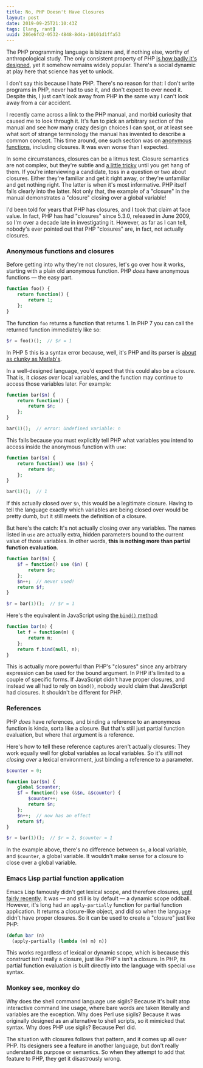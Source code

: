 ```yaml
---
title: No, PHP Doesn't Have Closures
layout: post
date: 2019-09-25T21:10:43Z
tags: [lang, rant]
uuid: 286e6fd2-0532-4848-8d4a-10101d1ffa53
---
```


The PHP programming language is bizarre and, if nothing else, worthy of
anthropological study. The only consistent property of PHP [is how badly
it's designed][fractal], yet it somehow remains widely popular. There's
a social dynamic at play here that science has yet to unlock.

I don't say this because I hate PHP. There's no reason for that: I don't
write programs in PHP, never had to use it, and don't expect to ever
need it. Despite this, I just can't look away from PHP in the same way I
can't look away from a car accident.

I recently came across a link to the PHP manual, and morbid curiosity
that caused me to look through it. It's fun to pick an arbitrary section
of the manual and see how many crazy design choices I can spot, or at
least see what sort of strange terminology the manual has invented to
describe a common concept. This time around, one such section was on
[anonymous functions][anon], including closures. It was even worse than
I expected.

In some circumstances, closures can be a litmus test. Closure semantics
are not complex, but they're subtle and [a little tricky][let] until you
get hang of them. If you're interviewing a candidate, toss in a question
or two about closures. Either they're familiar and get it right away, or
they're unfamiliar and get nothing right. The latter is when it's most
informative. PHP itself falls clearly into the latter. Not only that,
the example of a "closure" in the manual demonstrates a "closure"
closing over a global variable!

I'd been told for years that PHP has closures, and I took that claim at
face value. In fact, PHP has had "closures" since 5.3.0, released in
June 2009, so I'm over a decade late in investigating it. However, as
far as I can tell, nobody's ever pointed out that PHP "closures" are, in
fact, not actually closures.

### Anonymous functions and closures

Before getting into why they're not closures, let's go over how it
works, starting with a plain old anonymous function. PHP *does* have
anonymous functions — the easy part.

```php
function foo() {
    return function() {
        return 1;
    };
}
```

The function `foo` returns a function that returns 1. In PHP 7 you can
call the returned function immediately like so:

```php
$r = foo()();  // $r = 1
```

In PHP 5 this is a syntax error because, well, it's PHP and its parser
is [about as clunky as Matlab's][matlab].

In a well-designed language, you'd expect that this could also be a
closure. That is, it *closes over* local variables, and the function may
continue to access those variables later. For example:

```php
function bar($n) {
    return function() {
        return $n;
    };
}

bar(1)();  // error: Undefined variable: n
```

This fails because you must explicitly tell PHP what variables you
intend to access inside the anonymous function with `use`:

```php
function bar($n) {
    return function() use ($n) {
        return $n;
    };
}

bar(1)();  // 1
```

If this actually closed over `$n`, this would be a legitimate closure.
Having to tell the language exactly which variables are being closed
over would be pretty dumb, but it still meets the definition of a
closure.

But here's the catch: It's not actually closing over any variables. The
names listed in `use` are actually extra, hidden parameters bound to the
current value of those variables. In other words, **this is nothing more
than partial function evaluation**.

```php
function bar($n) {
    $f = function() use ($n) {
        return $n;
    };
    $n++;  // never used!
    return $f;
}

$r = bar(1)();  // $r = 1
```

Here's the equivalent in JavaScript using [the `bind()` method][bind]:

```js
function bar(n) {
    let f = function(m) {
        return m;
    };
    return f.bind(null, n);
}
```

This is actually more powerful than PHP's "closures" since any arbitrary
expression can be used for the bound argument. In PHP it's limited to a
couple of specific forms. If JavaScript didn't have proper closures, and
instead we all had to rely on `bind()`, nobody would claim that
JavaScript had closures. It shouldn't be different for PHP.

### References

PHP *does* have references, and binding a reference to an anonymous
function is kinda, sorta like a closure. But that's still just partial
function evaluation, but where that argument is a reference.

Here's how to tell these reference captures aren't actually closures:
They work equally well for global variables as local variables. So it's
still not *closing over* a lexical environment, just binding a reference
to a parameter.

```php
$counter = 0;

function bar($n) {
    global $counter;
    $f = function() use (&$n, &$counter) {
        $counter++;
        return $n;
    };
    $n++;  // now has an effect
    return $f;
}

$r = bar(1)();  // $r = 2, $counter = 1
```

In the example above, there's no difference between `$n`, a local
variable, and `$counter`, a global variable. It wouldn't make sense for
a closure to close over a global variable.

### Emacs Lisp partial function application

Emacs Lisp famously didn't get lexical scope, and therefore closures,
[until fairly recently][lex]. It was — and still is by default — a
dynamic scope oddball. However, it's long had an `apply-partially`
function for partial function application. It returns a closure-like
object, and did so when the language didn't have proper closures. So it
can be used to create a "closure" just like PHP:

```lisp
(defun bar (n)
  (apply-partially (lambda (m) m) n))
```

This works regardless of lexical or dynamic scope, which is because this
construct isn't really a closure, just like PHP's isn't a closure. In
PHP, its partial function evaluation is built directly into the language
with special `use` syntax.

### Monkey see, monkey do

Why does the shell command language use sigils? Because it's built atop
interactive command line usage, where bare words are taken literally and
variables are the exception. Why does Perl use sigils? Because it was
originally designed as an alternative to shell scripts, so it mimicked
that syntax. Why does PHP use sigils? Because Perl did.

The situation with closures follows that pattern, and it comes up all
over PHP. Its designers see a feature in another language, but don't
really understand its purpose or semantics. So when they attempt to add
that feature to PHP, they get it disastrously wrong.


[anon]: https://www.php.net/manual/en/functions.anonymous.php
[bind]: https://developer.mozilla.org/en-US/docs/Web/JavaScript/Reference/Global_objects/Function/bind#Syntax
[fractal]: https://eev.ee/blog/2012/04/09/php-a-fractal-of-bad-design/
[let]: /blog/2014/06/06/
[lex]: /blog/2016/12/22/
[matlab]: /blog/2008/08/29/
